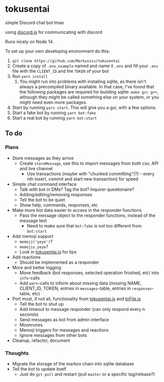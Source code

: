 # tokusentai
simple Discord chat bot lmao

using [discord.js](https://discord.js.org) for communicating with discord

Runs nicely on Node 14.

To set up your own developing environment do this:
  1. `git clone https://github.com/Markussss/tokusentai`
  2. Create a copy of `.env_example` named and name it `.env` and fill your `.env` file with the `CLIENT_ID` and the `TOKEN` of your bot
  3. Run `yarn install`
     1. You might run into problems with installing sqlite, as there isn't always a precompiled binary available. In that case, I've found that the following packages are required for building sqlite: `make gcc g++`, although they might be called something else on your system, or you might need even more packages.
  4. Start by running `yarn start`. This will give you a gui, with a few options.
  5. Start a fake bot by running `yarn bot:fake`
  5. Start a real bot by running `yarn bot:start`

## To do

### Plans
- Store messages as they arrive
  - Create `storeMessage`, use this to import messages from both csv, API and live channel
    - Use transactions (maybe with "chunked committing"(?) - every nth insert, commit and start new transaction) for speed
- Simple chat command interface
  - Talk with bot in DMs? Tag the bot? Inquirer questionaire?
  - Adding/editing/removing responses
  - Tell the bot to be quiet
  - Show help, commands, responses, etc
- Make more bot data easier to access in the responder functions
  - Pass the message object to the responder functions, instead of the message text
    - Need to make sure that `bot:fake` is not too different from `bot:start`
- Add memoji support
  - `memoji('yeye')`?
  - `memojis.yeye`?
  - Look in [tokusentai.js](tokusentai.js) for tips
- Add reactions
  - Should be implemented as a responder
- More and better logging
  - Move feedback (bot responses, selected operation finished, etc) into `info`-calls
  - Add `warn`-calls to inform about missing data (missing NAME, CLIENT_ID, TOKEN, entries in `messages`-table, entries in `responses`-table, etc)
- Port most, if not all, functionality from [tokusentai.js](tokusentai.js) and [toFile.js](toFile.js)
  - Tell the bot to shut up
  - Add timeout to message responder (can only respond every n seconds)
  - Send messages as bot from admin interface
  - Moonrunes
  - Memoji triggers for messages and reactions
  - Ignore messages from other bots
- Cleanup, refactor, document

### Thoughts
- Migrate the storage of the markov chain into sqlite database
- Tell the bot to update itself
  - Just do `git pull` and restart (pull `master` or a specific tag/release?)